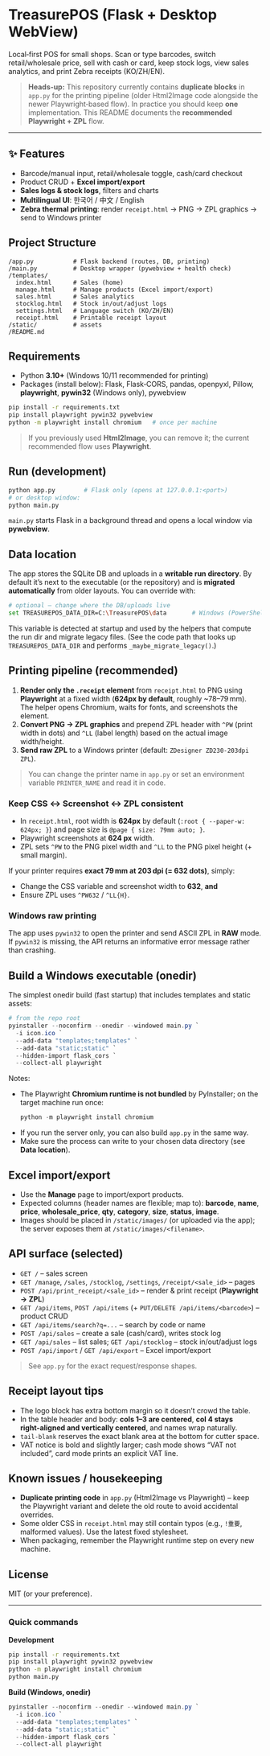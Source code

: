 # TreasurePOS (Flask + Desktop WebView)

Local‑first POS for small shops. Scan or type barcodes, switch retail/wholesale price, sell with cash or card, keep stock logs, view sales analytics, and print Zebra receipts (KO/ZH/EN).

> **Heads‑up:** This repository currently contains **duplicate blocks** in `app.py` for the printing pipeline (older Html2Image code alongside the newer Playwright‑based flow). In practice you should keep **one** implementation. This README documents the **recommended Playwright + ZPL** flow.

---

## ✨ Features
- Barcode/manual input, retail/wholesale toggle, cash/card checkout
- Product CRUD + **Excel import/export**
- **Sales logs & stock logs**, filters and charts
- **Multilingual UI**: 한국어 / 中文 / English
- **Zebra thermal printing**: render `receipt.html` → PNG → ZPL graphics → send to Windows printer

## Project Structure
```
/app.py           # Flask backend (routes, DB, printing)
/main.py          # Desktop wrapper (pywebview + health check)
/templates/
  index.html      # Sales (home)
  manage.html     # Manage products (Excel import/export)
  sales.html      # Sales analytics
  stocklog.html   # Stock in/out/adjust logs
  settings.html   # Language switch (KO/ZH/EN)
  receipt.html    # Printable receipt layout
/static/          # assets
/README.md
```

## Requirements
- Python **3.10+** (Windows 10/11 recommended for printing)
- Packages (install below): Flask, Flask‑CORS, pandas, openpyxl, Pillow, **playwright**, **pywin32** (Windows only), pywebview

```bash
pip install -r requirements.txt
pip install playwright pywin32 pywebview
python -m playwright install chromium   # once per machine
```

> If you previously used **Html2Image**, you can remove it; the current recommended flow uses **Playwright**.

## Run (development)
```bash
python app.py        # Flask only (opens at 127.0.0.1:<port>)
# or desktop window:
python main.py
```
`main.py` starts Flask in a background thread and opens a local window via **pywebview**.

## Data location
The app stores the SQLite DB and uploads in a **writable run directory**. By default it’s next to the executable (or the repository) and is **migrated automatically** from older layouts. You can override with:
```bash
# optional – change where the DB/uploads live
set TREASUREPOS_DATA_DIR=C:\TreasurePOS\data       # Windows (PowerShell: $env:TREASUREPOS_DATA_DIR="...")
```
This variable is detected at startup and used by the helpers that compute the run dir and migrate legacy files. (See the code path that looks up `TREASUREPOS_DATA_DIR` and performs `_maybe_migrate_legacy()`.)

## Printing pipeline (recommended)
1) **Render only the `.receipt` element** from `receipt.html` to PNG using **Playwright** at a fixed width (**624px by default**, roughly ~78–79 mm).  
   The helper opens Chromium, waits for fonts, and screenshots the element.
2) **Convert PNG → ZPL graphics** and prepend ZPL header with `^PW` (print width in dots) and `^LL` (label length) based on the actual image width/height.
3) **Send raw ZPL** to a Windows printer (default: `ZDesigner ZD230-203dpi ZPL`).

> You can change the printer name in `app.py` or set an environment variable `PRINTER_NAME` and read it in code.

### Keep CSS ↔ Screenshot ↔ ZPL consistent
- In `receipt.html`, root width is **624px** by default (`:root { --paper-w: 624px; }`) and page size is `@page { size: 79mm auto; }`.
- Playwright screenshots at **624 px** width.
- ZPL sets `^PW` to the PNG pixel width and `^LL` to the PNG pixel height (+ small margin).

If your printer requires **exact 79 mm at 203 dpi (= 632 dots)**, simply:
- Change the CSS variable and screenshot width to **632**, **and**
- Ensure ZPL uses `^PW632` / `^LL{H}`.

### Windows raw printing
The app uses `pywin32` to open the printer and send ASCII ZPL in **RAW** mode. If `pywin32` is missing, the API returns an informative error message rather than crashing.

## Build a Windows executable (onedir)
The simplest onedir build (fast startup) that includes templates and static assets:

```powershell
# from the repo root
pyinstaller --noconfirm --onedir --windowed main.py `
  -i icon.ico `
  --add-data "templates;templates" `
  --add-data "static;static" `
  --hidden-import flask_cors `
  --collect-all playwright
```

Notes:
- The Playwright **Chromium runtime is not bundled** by PyInstaller; on the target machine run once:
  ```powershell
  python -m playwright install chromium
  ```
- If you run the server only, you can also build `app.py` in the same way.
- Make sure the process can write to your chosen data directory (see **Data location**).

## Excel import/export
- Use the **Manage** page to import/export products.
- Expected columns (header names are flexible; map to): **barcode**, **name**, **price**, **wholesale_price**, **qty**, **category**, **size**, **status**, **image**.
- Images should be placed in `/static/images/` (or uploaded via the app); the server exposes them at `/static/images/<filename>`.

## API surface (selected)
- `GET /` – sales screen  
- `GET /manage`, `/sales`, `/stocklog`, `/settings`, `/receipt/<sale_id>` – pages
- `POST /api/print_receipt/<sale_id>` – render & print receipt (**Playwright → ZPL**)
- `GET /api/items`, `POST /api/items` (+ `PUT/DELETE /api/items/<barcode>`) – product CRUD
- `GET /api/items/search?q=...` – search by code or name
- `POST /api/sales` – create a sale (cash/card), writes stock log
- `GET /api/sales` – list sales; `GET /api/stocklog` – stock in/out/adjust logs
- `POST /api/import` / `GET /api/export` – Excel import/export

> See `app.py` for the exact request/response shapes.

## Receipt layout tips
- The logo block has extra bottom margin so it doesn’t crowd the table.
- In the table header and body: **cols 1–3 are centered**, **col 4 stays right‑aligned and vertically centered**, and names wrap naturally.  
- `tail-blank` reserves the exact blank area at the bottom for cutter space.
- VAT notice is bold and slightly larger; cash mode shows “VAT not included”, card mode prints an explicit VAT line.

## Known issues / housekeeping
- **Duplicate printing code** in `app.py` (Html2Image vs Playwright) – keep the Playwright variant and delete the old route to avoid accidental overrides.
- Some older CSS in `receipt.html` may still contain typos (e.g., `!重要`, malformed values). Use the latest fixed stylesheet.
- When packaging, remember the Playwright runtime step on every new machine.

## License
MIT (or your preference).

---

### Quick commands

**Development**
```bash
pip install -r requirements.txt
pip install playwright pywin32 pywebview
python -m playwright install chromium
python main.py
```

**Build (Windows, onedir)**
```powershell
pyinstaller --noconfirm --onedir --windowed main.py `
  -i icon.ico `
  --add-data "templates;templates" `
  --add-data "static;static" `
  --hidden-import flask_cors `
  --collect-all playwright
```
